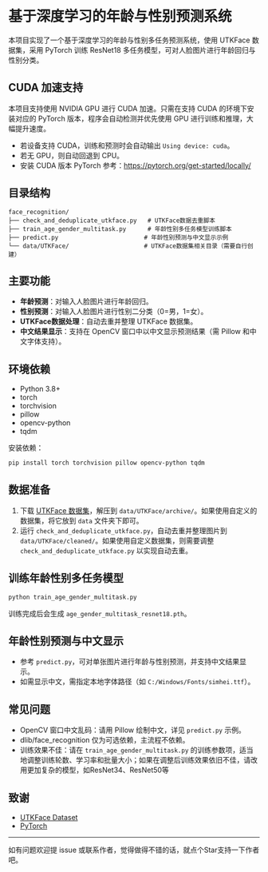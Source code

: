 # 基于深度学习的年龄与性别预测系统

本项目实现了一个基于深度学习的年龄与性别多任务预测系统，使用 UTKFace 数据集，采用 PyTorch 训练 ResNet18 多任务模型，可对人脸图片进行年龄回归与性别分类。

## CUDA 加速支持

本项目支持使用 NVIDIA GPU 进行 CUDA 加速。只需在支持 CUDA 的环境下安装对应的 PyTorch 版本，程序会自动检测并优先使用 GPU 进行训练和推理，大幅提升速度。

- 若设备支持 CUDA，训练和预测时会自动输出 `Using device: cuda`。
- 若无 GPU，则自动回退到 CPU。
- 安装 CUDA 版本 PyTorch 参考：https://pytorch.org/get-started/locally/

## 目录结构

```
face_recognition/
├── check_and_deduplicate_utkface.py   # UTKFace数据去重脚本
├── train_age_gender_multitask.py      # 年龄性别多任务模型训练脚本
├── predict.py                        # 年龄性别预测与中文显示示例
└── data/UTKFace/                     # UTKFace数据集相关目录（需要自行创建）
```

## 主要功能

- **年龄预测**：对输入人脸图片进行年龄回归。
- **性别预测**：对输入人脸图片进行性别二分类（0=男，1=女）。
- **UTKFace数据处理**：自动去重并整理 UTKFace 数据集。
- **中文结果显示**：支持在 OpenCV 窗口中以中文显示预测结果（需 Pillow 和中文字体支持）。

## 环境依赖

- Python 3.8+
- torch
- torchvision
- pillow
- opencv-python
- tqdm

安装依赖：
```bash
pip install torch torchvision pillow opencv-python tqdm
```

## 数据准备
1. 下载 [UTKFace 数据集](https://susanqq.github.io/UTKFace/)，解压到 `data/UTKFace/archive/`。如果使用自定义的数据集，将它放到 `data` 文件夹下即可。
2. 运行 `check_and_deduplicate_utkface.py`，自动去重并整理图片到 `data/UTKFace/cleaned/`。如果使用自定义数据集，则需要调整 `check_and_deduplicate_utkface.py` 以实现自动去重。

## 训练年龄性别多任务模型
```bash
python train_age_gender_multitask.py
```
训练完成后会生成 `age_gender_multitask_resnet18.pth`。

## 年龄性别预测与中文显示
- 参考 `predict.py`，可对单张图片进行年龄与性别预测，并支持中文结果显示。
- 如需显示中文，需指定本地字体路径（如 `C:/Windows/Fonts/simhei.ttf`）。

## 常见问题
- OpenCV 窗口中文乱码：请用 Pillow 绘制中文，详见 `predict.py` 示例。
- dlib/face_recognition 仅为可选依赖，主流程不依赖。
- 训练效果不佳：请在 `train_age_gender_multitask.py` 的训练参数项，适当地调整训练轮数、学习率和批量大小；如果在调整后训练效果依旧不佳，请改用更加复杂的模型，如ResNet34、ResNet50等

## 致谢
- [UTKFace Dataset](https://susanqq.github.io/UTKFace/)
- [PyTorch](https://pytorch.org/)

---
如有问题欢迎提 issue 或联系作者，觉得做得不错的话，就点个Star支持一下作者吧。
